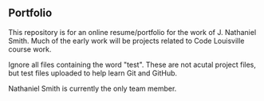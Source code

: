 ## Portfolio

This repository is for an online resume/portfolio for the work of J. Nathaniel Smith. Much of the early work will be projects related to Code Louisville course work.

Ignore all files containing the word "test". These are not acutal project files, but test files uploaded to help learn Git and GitHub. 

Nathaniel Smith is currently the only team member.